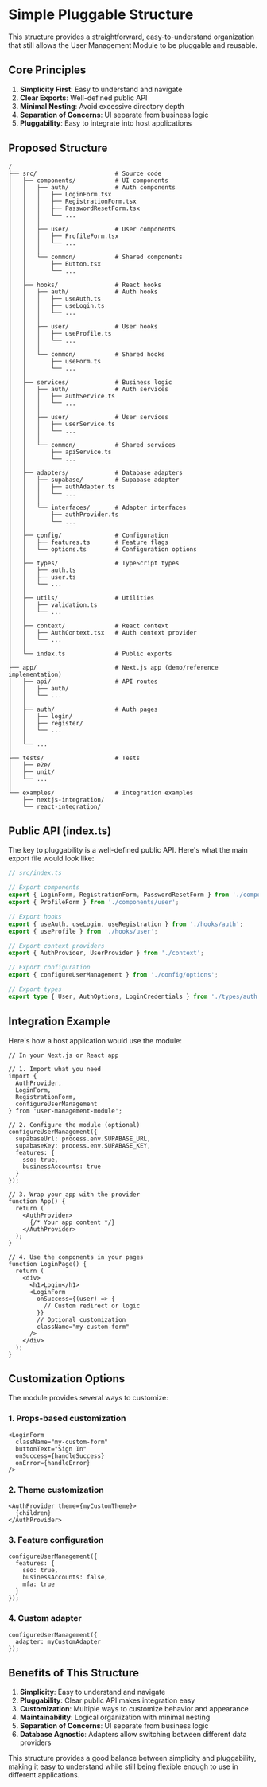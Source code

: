 # Simple Pluggable Structure

This structure provides a straightforward, easy-to-understand organization that still allows the User Management Module to be pluggable and reusable.

## Core Principles

1. **Simplicity First**: Easy to understand and navigate
2. **Clear Exports**: Well-defined public API
3. **Minimal Nesting**: Avoid excessive directory depth
4. **Separation of Concerns**: UI separate from business logic
5. **Pluggability**: Easy to integrate into host applications

## Proposed Structure

```
/
├── src/                      # Source code
│   ├── components/           # UI components
│   │   ├── auth/             # Auth components
│   │   │   ├── LoginForm.tsx
│   │   │   ├── RegistrationForm.tsx
│   │   │   ├── PasswordResetForm.tsx
│   │   │   └── ...
│   │   │
│   │   ├── user/             # User components
│   │   │   ├── ProfileForm.tsx
│   │   │   └── ...
│   │   │
│   │   └── common/           # Shared components
│   │       ├── Button.tsx
│   │       └── ...
│   │
│   ├── hooks/                # React hooks
│   │   ├── auth/             # Auth hooks
│   │   │   ├── useAuth.ts
│   │   │   ├── useLogin.ts
│   │   │   └── ...
│   │   │
│   │   ├── user/             # User hooks
│   │   │   ├── useProfile.ts
│   │   │   └── ...
│   │   │
│   │   └── common/           # Shared hooks
│   │       ├── useForm.ts
│   │       └── ...
│   │
│   ├── services/             # Business logic
│   │   ├── auth/             # Auth services
│   │   │   ├── authService.ts
│   │   │   └── ...
│   │   │
│   │   ├── user/             # User services
│   │   │   ├── userService.ts
│   │   │   └── ...
│   │   │
│   │   └── common/           # Shared services
│   │       ├── apiService.ts
│   │       └── ...
│   │
│   ├── adapters/             # Database adapters
│   │   ├── supabase/         # Supabase adapter
│   │   │   ├── authAdapter.ts
│   │   │   └── ...
│   │   │
│   │   └── interfaces/       # Adapter interfaces
│   │       ├── authProvider.ts
│   │       └── ...
│   │
│   ├── config/               # Configuration
│   │   ├── features.ts       # Feature flags
│   │   └── options.ts        # Configuration options
│   │
│   ├── types/                # TypeScript types
│   │   ├── auth.ts
│   │   ├── user.ts
│   │   └── ...
│   │
│   ├── utils/                # Utilities
│   │   ├── validation.ts
│   │   └── ...
│   │
│   ├── context/              # React context
│   │   ├── AuthContext.tsx   # Auth context provider
│   │   └── ...
│   │
│   └── index.ts              # Public exports
│
├── app/                      # Next.js app (demo/reference implementation)
│   ├── api/                  # API routes
│   │   ├── auth/
│   │   └── ...
│   │
│   ├── auth/                 # Auth pages
│   │   ├── login/
│   │   ├── register/
│   │   └── ...
│   │
│   └── ...
│
├── tests/                    # Tests
│   ├── e2e/
│   ├── unit/
│   └── ...
│
└── examples/                 # Integration examples
    ├── nextjs-integration/
    └── react-integration/
```

## Public API (index.ts)

The key to pluggability is a well-defined public API. Here's what the main export file would look like:

```typescript
// src/index.ts

// Export components
export { LoginForm, RegistrationForm, PasswordResetForm } from './components/auth';
export { ProfileForm } from './components/user';

// Export hooks
export { useAuth, useLogin, useRegistration } from './hooks/auth';
export { useProfile } from './hooks/user';

// Export context providers
export { AuthProvider, UserProvider } from './context';

// Export configuration
export { configureUserManagement } from './config/options';

// Export types
export type { User, AuthOptions, LoginCredentials } from './types/auth';
```

## Integration Example

Here's how a host application would use the module:

```tsx
// In your Next.js or React app

// 1. Import what you need
import { 
  AuthProvider, 
  LoginForm, 
  RegistrationForm,
  configureUserManagement 
} from 'user-management-module';

// 2. Configure the module (optional)
configureUserManagement({
  supabaseUrl: process.env.SUPABASE_URL,
  supabaseKey: process.env.SUPABASE_KEY,
  features: {
    sso: true,
    businessAccounts: true
  }
});

// 3. Wrap your app with the provider
function App() {
  return (
    <AuthProvider>
      {/* Your app content */}
    </AuthProvider>
  );
}

// 4. Use the components in your pages
function LoginPage() {
  return (
    <div>
      <h1>Login</h1>
      <LoginForm 
        onSuccess={(user) => {
          // Custom redirect or logic
        }}
        // Optional customization
        className="my-custom-form"
      />
    </div>
  );
}
```

## Customization Options

The module provides several ways to customize:

### 1. Props-based customization

```tsx
<LoginForm
  className="my-custom-form"
  buttonText="Sign In"
  onSuccess={handleSuccess}
  onError={handleError}
/>
```

### 2. Theme customization

```tsx
<AuthProvider theme={myCustomTheme}>
  {children}
</AuthProvider>
```

### 3. Feature configuration

```tsx
configureUserManagement({
  features: {
    sso: true,
    businessAccounts: false,
    mfa: true
  }
});
```

### 4. Custom adapter

```tsx
configureUserManagement({
  adapter: myCustomAdapter
});
```

## Benefits of This Structure

1. **Simplicity**: Easy to understand and navigate
2. **Pluggability**: Clear public API makes integration easy
3. **Customization**: Multiple ways to customize behavior and appearance
4. **Maintainability**: Logical organization with minimal nesting
5. **Separation of Concerns**: UI separate from business logic
6. **Database Agnostic**: Adapters allow switching between different data providers

This structure provides a good balance between simplicity and pluggability, making it easy to understand while still being flexible enough to use in different applications.
